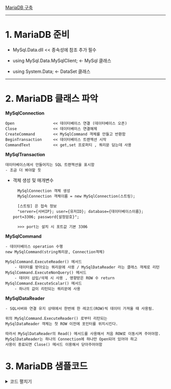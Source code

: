 [MariaDB 구축](https://sosopro.tistory.com/109)

-----------
# 1. MariaDB 준비
- MySql.Data.dll << 종속성에 참조 추가 필수

- using MySql.Data.MySqlClient;	<- MySql 클래스
- using System.Data;			<- DataSet 클래스


-------------
# 2. MariaDB 클래스 파악

**MySqlConnection**

    Open	             << 데이터베이스 연결 (데이터베이스 오픈)
    Close	             << 데이터베이스 연결해제
    CreateCommand        << MySqlCommand 객체를 만들고 반환함
    BeginTransaction     << 데이터베이스 트랜잭션 시작
    CommandText          << get,set 프로퍼티 , 쿼리문 담는데 사용   

**MySqlTransaction**

    데이터베이스에서 만들어지는 SQL 트랜잭션을 표시함
    - 조금 더 봐야할 듯


- 객체 생성 및 매개변수


        MySqlConnection 객체 생성
        MySqlConnection 객체이름 = new MySqlConnection(스트링);

        [스트링] 은 접속 정보
        "server={서버IP}; user={유저ID}; database={데이터베이스이름}; port=3306; password{설정암호}";

        >>> port는 설치 시 포트값 기본 3306





**MySqlCommand**

    - 데이터베이스 operation 수행
    new MySqlCommand(string쿼리문, Connection객체)

    MySqlCommand.ExecuteReader() 메서드
        - 데이터를 받아오는 쿼리문에 사용 / MySqlDataReader 라는 클래스 객체로 리턴
    MySqlCommand.ExecuteNonQuery() 메서드
        - 데이터 삽입/삭제 시 사용 , 영향받은 ROW 수 return
    MySqlCommand.ExecuteScalar() 메서드
        - 하나의 값이 리턴되는 쿼리문에 사용


**MySqlDataReader**

    - SQL서버와 연결 유지 상태에서 한번에 한 레코드(ROW)씩 데이터 가져올 때 사용됨.
    
    위의 MySqlCommand.ExecuteReader() 로부터 리턴되는   
    MySqlDataReader 객체는 첫 ROW 이전에 포인터를 위치시킨다.
    
    따라서 MySqlDataReader의 Read() 메서드를 사용해서 처음 ROW로 이동시켜 주어야함.
    MySqlDataReader는 하나의 Connection에 하나만 Open되어 있어야 하고   
    사용이 종료되면 Close() 메서드 이용해서 닫아주어야함


# 3. MariaDB 샘플코드
<details>
<summary> 코드 펼치기 </summary>

```c
using System;
using System.Collections.Generic;
using System.Linq;
using System.Text;
using System.Threading.Tasks;
using MySql.Data.MySqlClient;
using System.Data;

namespace MariaDB
{
    class MariaUse
    {
        //Connection 객체 선언
        private MySqlConnection dbConnection;
        //싱글톤 - 객체 딱 하나만 만들기 위해서
        private static MariaUse mariaUse = new MariaUse();
        // 외부 객체에서 변수 참조 방법은 instance 메소드 하나로만 가능
        public static MariaUse instance
        {
            get { return mariaUse; }
        }

        // 생성자
        public MariaUse()
        {
        }

        public int open()
        {
            if (isOpen())
            {
                close();
            }

            int iret = 0; // interrupt return - 문제발생 변수

            string server = "127.0.0.1";
            string database = "data";
            int port = 3306;
            string user = "root";
            string password = "1234";
            string connectionStr = $"Server={server}; Database={database}; Port={port}; Uid={user}; Pwd={password};";

            dbConnection = new MySqlConnection(connectionStr);
            try
            {
                iret = 1;   // 정상 오픈
                dbConnection.Open();
                Console.Write("DB Open Complete");
            }
            catch(Exception ex)
            {
                Console.WriteLine("DB open problem : " + ex.Message.ToString());
                close();
                iret = -1;
            }
            return iret; // 정상 : 1 , 비정상 : -1
        }

        // open여부 확인
        public bool isOpen()
        {
            if (dbConnection != null)
                return true;    //dbConnection 객체가 있다면 - Open에서 Close 하기 위함
            else
                return false;   // 객체 없으면 Open 진행
        }

        // Close
        public int close()
        {
            int iret = 1;
            try
            {
                if(dbConnection != null)    // dbConnection 객체 존재하면
                {
                    dbConnection.Close();
                    Console.WriteLine("DB Close Complete");
                }
            }
            catch(Exception ex)
            {
                iret = -1;
            }
            dbConnection = null;    // dbConnection null
            return iret;    // 정상 : 1, 비정상 -1
        }
        

        //insert, update, delete [overloading] -> 성공한 row 갯수를 리턴함
        public int insert(string sql)
        {
            int iret = 0;
            try
            {
                Console.WriteLine("MariaDB Connection...");
                MySqlCommand mySqlCommand = new MySqlCommand(sql, dbConnection);
                iret = mySqlCommand.ExecuteNonQuery();
            }
            catch (Exception ex)
            {
                Console.WriteLine(ex.ToString());
            }
            return iret;
        }

        public int update(string[] sqls)
        {
            int iret = 0;
            MySqlCommand cmd = dbConnection.CreateCommand();
            MySqlTransaction tran = dbConnection.BeginTransaction();

            cmd.Connection = dbConnection;
            cmd.Transaction = tran;

            if (dbConnection == null || tran == null)
                iret = -2;
            else
            {
                try
                {
                    for(int i = 0; i < sqls.Length; i++)
                    {
                        cmd.CommandText = sqls[i];  // 커맨드 텍스트에 쿼리문 반복하면서 대입
                        iret += cmd.ExecuteNonQuery();  // 정상이면 1 리턴
                    }
                }
            }
        }




    }
}
```

</details>
